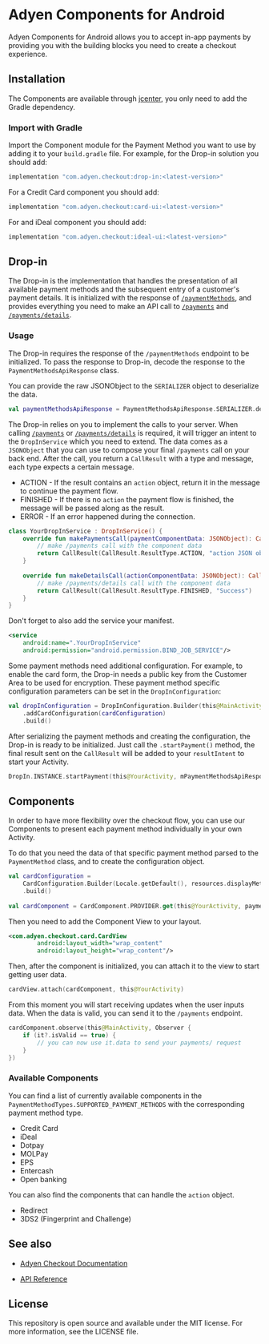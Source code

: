 # Adyen Components for Android

Adyen Components for Android allows you to accept in-app payments by providing you with the building blocks you need to create a checkout experience.

## Installation

The Components are available through [jcenter][dl], you only need to add the Gradle dependency.

### Import with Gradle

Import the Component module for the Payment Method you want to use by adding it to your `build.gradle` file.
For example, for the Drop-in solution you should add:
```groovy
implementation "com.adyen.checkout:drop-in:<latest-version>"
```
For a Credit Card component you should add:
```groovy
implementation "com.adyen.checkout:card-ui:<latest-version>"
```
For and iDeal component you should add:
```groovy
implementation "com.adyen.checkout:ideal-ui:<latest-version>"
```

## Drop-in

The Drop-in is the implementation that handles the presentation of all available payment methods and the subsequent entry of a customer's payment details. It is initialized with the response of [`/paymentMethods`][apiExplorer.paymentMethods], and provides everything you need to make an API call to [`/payments`][apiExplorer.payments] and [`/payments/details`][apiExplorer.paymentsDetails].

### Usage

The Drop-in requires the response of the `/paymentMethods` endpoint to be initialized. To pass the response to Drop-in, decode the response to the `PaymentMethodsApiResponse` class.

You can provide the raw JSONObject to the `SERIALIZER` object to deserialize the data.
```kotlin
val paymentMethodsApiResponse = PaymentMethodsApiResponse.SERIALIZER.deserialize(jsonObject)
```

The Drop-in relies on you to implement the calls to your server.
When calling [`/payments`][apiExplorer.payments] or [`/payments/details`][apiExplorer.paymentsDetails] is required, it will trigger an intent to the `DropInService` which you need to extend.
The data comes as a `JSONObject` that you can use to compose your final `/payments` call on your back end.
After the call, you return a `CallResult` with a type and message, each type expects a certain message.
- ACTION - If the result contains an `action` object, return it in the message to continue the payment flow.
- FINISHED - If there is no `action` the payment flow is finished, the message will be passed along as the result.
- ERROR - If an error happened during the connection.
 
```kotlin
class YourDropInService : DropInService() {
    override fun makePaymentsCall(paymentComponentData: JSONObject): CallResult {
        // make /payments call with the component data
        return CallResult(CallResult.ResultType.ACTION, "action JSON object")
    }
    
    override fun makeDetailsCall(actionComponentData: JSONObject): CallResult {
        // make /payments/details call with the component data
        return CallResult(CallResult.ResultType.FINISHED, "Success")
    }
}
```

Don't forget to also add the service your manifest.
```xml
<service
    android:name=".YourDropInService"
    android:permission="android.permission.BIND_JOB_SERVICE"/>
```

Some payment methods need additional configuration. For example, to enable the card form, the Drop-in needs a public key from the Customer Area to be used for encryption. These payment method specific configuration parameters can be set in the `DropInConfiguration`:

```kotlin
val dropInConfiguration = DropInConfiguration.Builder(this@MainActivity, YourDropInService::class.java)
    .addCardConfiguration(cardConfiguration)
    .build()
```

After serializing the payment methods and creating the configuration, the Drop-in is ready to be initialized. Just call the `.startPayment()` method, the final result sent on the `CallResult` will be added to your `resultIntent` to start your Activity.

```kotlin
DropIn.INSTANCE.startPayment(this@YourActivity, mPaymentMethodsApiResponse, dropInConfiguration, resultIntent)
```

## Components

In order to have more flexibility over the checkout flow, you can use our Components to present each payment method individually in your own Activity.

To do that you need the data of that specific payment method parsed to the `PaymentMethod` class, and to create the configuration object.

```kotlin
val cardConfiguration =
    CardConfiguration.Builder(Locale.getDefault(), resources.displayMetrics, Environment.TEST, "<publicKey>")
    .build()
        
val cardComponent = CardComponent.PROVIDER.get(this@YourActivity, paymentMethod, cardConfiguration)
```

Then you need to add the Component View to your layout.
```xml
<com.adyen.checkout.card.CardView 
        android:layout_width="wrap_content" 
        android:layout_height="wrap_content"/>
```

Then, after the component is initialized, you can attach it to the view to start getting user data.
```kotlin
cardView.attach(cardComponent, this@YourActivity)
```

From this moment you will start receiving updates when the user inputs data. When the data is valid, you can send it to the `/payments` endpoint.
```kotlin
cardComponent.observe(this@MainActivity, Observer { 
    if (it?.isValid == true) {
        // you can now use it.data to send your payments/ request
    }
})
```

### Available Components

You can find a list of currently available components in the `PaymentMethodTypes.SUPPORTED_PAYMENT_METHODS` with the corresponding payment method type.

- Credit Card
- iDeal
- Dotpay
- MOLPay
- EPS
- Entercash
- Open banking

You can also find the components that can handle the `action` object.

- Redirect
- 3DS2 (Fingerprint and Challenge)

## See also

* [Adyen Checkout Documentation](https://docs.adyen.com/checkout/)

* [API Reference](https://docs.adyen.com/checkout/api-only/)

## License

This repository is open source and available under the MIT license. For more information, see the LICENSE file.

[dl]: https://jcenter.bintray.com/com/adyen/checkout/
[apiExplorer.paymentMethods]: https://docs.adyen.com/api-explorer/#/PaymentSetupAndVerificationService/v46/paymentMethods
[apiExplorer.payments]: https://docs.adyen.com/api-explorer/#/PaymentSetupAndVerificationService/v46/payments
[apiExplorer.paymentsDetails]: https://docs.adyen.com/api-explorer/#/PaymentSetupAndVerificationService/v46/paymentsDetails
